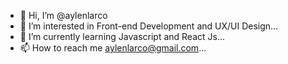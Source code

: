 - 👋 Hi, I’m @aylenlarco
- 👀 I’m interested in Front-end Development and UX/UI Design...
- 🌱 I’m currently learning Javascript and React Js...
- 📫 How to reach me aylenlarco@gmail.com...

<!---
aylenlarco/aylenlarco is a ✨ special ✨ repository because its `README.md` (this file) appears on your GitHub profile.
You can click the Preview link to take a look at your changes.
--->
